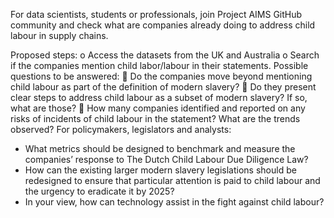 For data scientists, students or professionals, join Project AIMS GitHub community and check what are companies already doing to address child labour in supply chains. 

Proposed steps: 
o	Access the datasets from the UK and Australia 
o	Search if the companies mention child labor/labour in their statements. Possible questions to be answered:
	Do the companies move beyond mentioning child labour as part of the definition of modern slavery?
	Do they present clear steps to address child labour as a subset of modern slavery? If so, what are those?
	How many companies identified and reported on any risks of incidents of child labour in the statement? What are the trends observed?
For policymakers, legislators and analysts:
-	What metrics should be designed to benchmark and measure the companies’ response to The Dutch Child Labour Due Diligence Law?
-	How can the existing larger modern slavery legislations should be redesigned to ensure that particular attention is paid to child labour and the urgency to eradicate it by 2025?
-	In your view, how can technology assist in the fight against child labour? 

